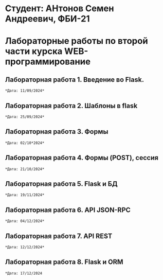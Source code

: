 # Студент: АНтонов Семен Андреевич, ФБИ-21
# Лабораторные работы по второй части курска WEB-программирование

## Лабораторная работа 1. Введение во Flask.
    *Дата: 11/09/2024*

## Лабораторная работа 2. Шаблоны в flask
    *Дата: 25/09/2024*

## Лабораторная работа 3. Формы
    *Дата: 02/10*2024*

## Лабораторная работа 4. Формы (POST), сессия
    *Дата: 21/10/2024*

## Лабораторная работа 5. Flask и БД
    *Дата: 19/11/2024*

## Лабораторная работа 6. API JSON-RPC
    *Дата: 04/12/2024*

## Лабораторная работа 7. API REST
    *Дата: 12/12/2024*

## Лабораторная работа 8. Flask и ORM
    *Дата: 17/12/2024